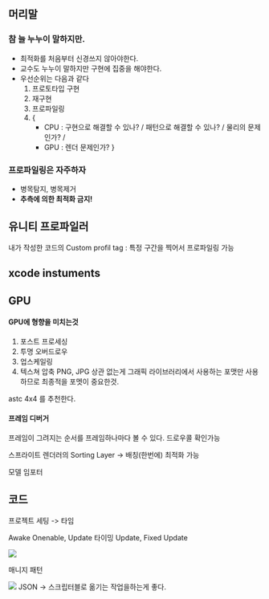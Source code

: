 ## 머리말

### 참 늘 누누이 말하지만. 
* 최적화를 처음부터 신경쓰지 않아야한다.
* 교수도 누누이 말하지만 구현에 집중을 해야한다.
* 우선순위는 다음과 같다
   1. 프로토타입 구현
   2. 재구현
   3. 프로파일링
   4. {
      * CPU : 구현으로 해결할 수 있나? / 패턴으로 해결할 수 있나? / 물리의 문제인가? / 
      * GPU : 렌더 문제인가?
      }


### 프로파일링은 자주하자
* 병목탐지, 병목제거
* **추측에 의한 최적화 금지!**

## 유니티 프로파일러

내가 작성한 코드의 Custom profil tag : 특정 구간을 찍어서 프로파일링 가능

## xcode instuments

## GPU
#### GPU에 형향을 미치는것
1. 포스트 프로세싱
2. 투명 오버드로우
3. 업스케일링
4. 텍스쳐 압축
PNG, JPG 상관 없는게 그래픽 라이브러리에서 사용하는 포맷만 사용하므로 최종적을 포멧이 중요한것.

astc 4x4 를 추천한다.

#### 프레임 디버거
프레임이 그려지는 순서를 프레임하나마다 볼 수 있다.
드로우콜 확인가능

스프라이트 렌더러의 Sorting Layer -> 배칭(한번에) 최적화 가능

모델 임포터

## 코드
프로젝트 세팅 -> 타임

Awake Onenable, Update 타이밍
Update, Fixed Update

![](2023-05-02-02-20-58.png)

매니지 패턴

![](2023-05-02-02-23-51.png)
JSON -> 스크립터블로 옮기는 작업을하는게 좋다.